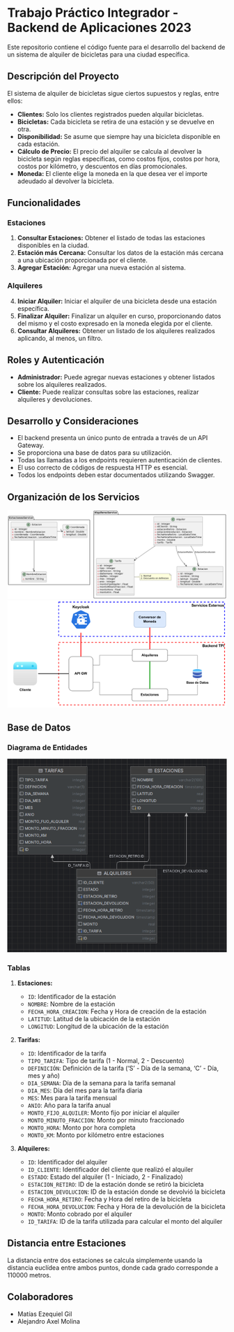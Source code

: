 # Trabajo Práctico Integrador - Backend de Aplicaciones 2023

Este repositorio contiene el código fuente para el desarrollo del backend de un sistema de alquiler de bicicletas para una ciudad específica.

## Descripción del Proyecto

El sistema de alquiler de bicicletas sigue ciertos supuestos y reglas, entre ellos:

- **Clientes:** Solo los clientes registrados pueden alquilar bicicletas.
- **Bicicletas:** Cada bicicleta se retira de una estación y se devuelve en otra.
- **Disponibilidad:** Se asume que siempre hay una bicicleta disponible en cada estación.
- **Cálculo de Precio:** El precio del alquiler se calcula al devolver la bicicleta según reglas específicas, como costos fijos, costos por hora, costos por kilómetro, y descuentos en días promocionales.
- **Moneda:** El cliente elige la moneda en la que desea ver el importe adeudado al devolver la bicicleta.

## Funcionalidades

### Estaciones

1. **Consultar Estaciones:** Obtener el listado de todas las estaciones disponibles en la ciudad.
2. **Estación más Cercana:** Consultar los datos de la estación más cercana a una ubicación proporcionada por el cliente.
3. **Agregar Estación:** Agregar una nueva estación al sistema.

### Alquileres

4. **Iniciar Alquiler:** Iniciar el alquiler de una bicicleta desde una estación específica.
5. **Finalizar Alquiler:** Finalizar un alquiler en curso, proporcionando datos del mismo y el costo expresado en la moneda elegida por el cliente.
6. **Consultar Alquileres:** Obtener un listado de los alquileres realizados aplicando, al menos, un filtro.

## Roles y Autenticación

- **Administrador:** Puede agregar nuevas estaciones y obtener listados sobre los alquileres realizados.
- **Cliente:** Puede realizar consultas sobre las estaciones, realizar alquileres y devoluciones.

## Desarrollo y Consideraciones

- El backend presenta un único punto de entrada a través de un API Gateway.
- Se proporciona una base de datos para su utilización.
- Todas las llamadas a los endpoints requieren autenticación de clientes.
- El uso correcto de códigos de respuesta HTTP es esencial.
- Todos los endpoints deben estar documentados utilizando Swagger.

## Organización de los Servicios

![Organización de Servicios](images/microservices.png)
![Diagrama de servicios](images/services.png)

## Base de Datos

### Diagrama de Entidades

![Diagrama de Entidades](images/bbdd.png)

### Tablas

1. **Estaciones:**
    - `ID`: Identificador de la estación
    - `NOMBRE`: Nombre de la estación
    - `FECHA_HORA_CREACION`: Fecha y Hora de creación de la estación
    - `LATITUD`: Latitud de la ubicación de la estación
    - `LONGITUD`: Longitud de la ubicación de la estación

2. **Tarifas:**
    - `ID`: Identificador de la tarifa
    - `TIPO_TARIFA`: Tipo de tarifa (1 - Normal, 2 - Descuento)
    - `DEFINICIÓN`: Definición de la tarifa (‘S’ - Día de la semana, ‘C’ - Día, mes y año)
    - `DIA_SEMANA`: Día de la semana para la tarifa semanal
    - `DIA_MES`: Día del mes para la tarifa diaria
    - `MES`: Mes para la tarifa mensual
    - `ANIO`: Año para la tarifa anual
    - `MONTO_FIJO_ALQUILER`: Monto fijo por iniciar el alquiler
    - `MONTO_MINUTO_FRACCION`: Monto por minuto fraccionado
    - `MONTO_HORA`: Monto por hora completa
    - `MONTO_KM`: Monto por kilómetro entre estaciones

3. **Alquileres:**
    - `ID`: Identificador del alquiler
    - `ID_CLIENTE`: Identificador del cliente que realizó el alquiler
    - `ESTADO`: Estado del alquiler (1 - Iniciado, 2 - Finalizado)
    - `ESTACION_RETIRO`: ID de la estación donde se retiró la bicicleta
    - `ESTACION_DEVOLUCION`: ID de la estación donde se devolvió la bicicleta
    - `FECHA_HORA_RETIRO`: Fecha y Hora del retiro de la bicicleta
    - `FECHA_HORA_DEVOLUCION`: Fecha y Hora de la devolución de la bicicleta
    - `MONTO`: Monto cobrado por el alquiler
    - `ID_TARIFA`: ID de la tarifa utilizada para calcular el monto del alquiler

## Distancia entre Estaciones

La distancia entre dos estaciones se calcula simplemente usando la distancia euclídea entre ambos puntos, donde cada grado corresponde a 110000 metros.


## Colaboradores

- Matías Ezequiel Gil
- Alejandro Axel Molina
